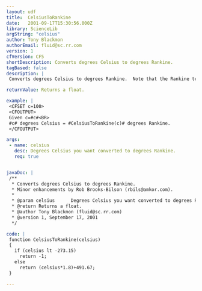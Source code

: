 ```yaml
---
layout: udf
title:  CelsiusToRankine
date:   2001-09-17T15:30:56.000Z
library: ScienceLib
argString: "celsius"
author: Tony Blackmon
authorEmail: fluid@sc.rr.com
version: 1
cfVersion: CF5
shortDescription: Converts degrees Celsius to degrees Rankine.
tagBased: false
description: |
 Converts degrees Celsius to degrees Rankine.  Note that the Rankine temperature scale has an absolute zero (negative Rankine temperatures do not exist).  If a temperature below -273.15 Celcius (absolute 0) is passed, the funciton returns -1.

returnValue: Returns a float.

example: |
 <CFSET c=100>
 <CFOUTPUT>
 Given c=#c#<BR>
 #c# degrees Celsius = #CelsiusToRankine(c)# degrees Rankine.
 </CFOUTPUT>

args:
 - name: celsius
   desc: Degrees Celsius you want converted to degrees Rankine.
   req: true


javaDoc: |
 /**
  * Converts degrees Celsius to degrees Rankine.
  * Minor enhancements by Rob Brooks-Bilson (rbils@amkor.com).
  * 
  * @param celsius      Degrees Celsius you want converted to degrees Rankine. 
  * @return Returns a float. 
  * @author Tony Blackmon (fluid@sc.rr.com) 
  * @version 1, September 17, 2001 
  */

code: |
 function CelsiusToRankine(celsius)
 {
   if (celsius lt -273.15)
     return -1;
   else
     return (celsius*1.8)+491.67;
 }

---
```


